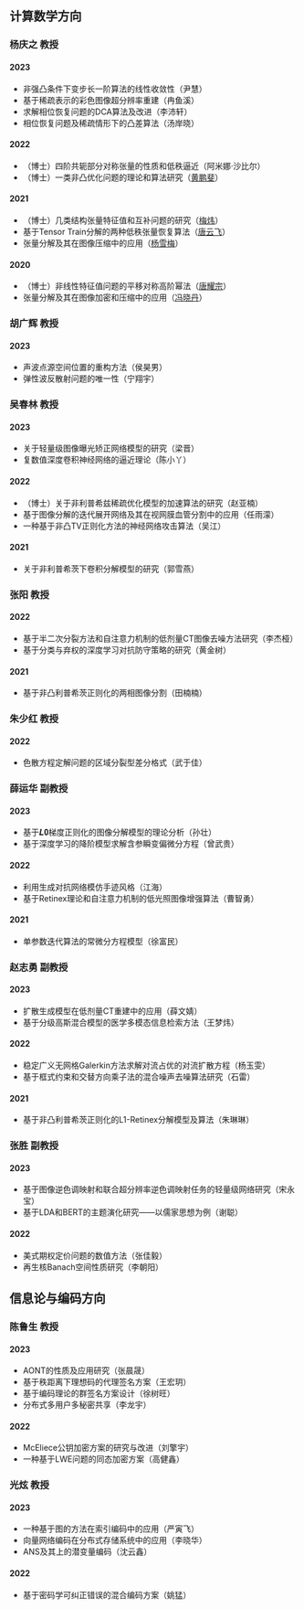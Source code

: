 ## 计算数学方向
### 杨庆之 教授
#### 2023
- 非强凸条件下变步长一阶算法的线性收敛性（尹慧）
- 基于稀疏表示的彩色图像超分辨率重建（冉鱼溪）
- 求解相位恢复问题的DCA算法及改进（李沛轩）
- 相位恢复问题及稀疏情形下的凸差算法（汤岸晓）
#### 2022
- （博士）四阶共轭部分对称张量的性质和低秩逼近（阿米娜·沙比尔）
- （博士）一类非凸优化问题的理论和算法研究（[黄鹏斐](pdf/yqz/黄鹏斐.pdf)）
#### 2021
- （博士）几类结构张量特征值和互补问题的研究（[梅炜](pdf/yqz/梅炜.pdf)）
- 基于Tensor Train分解的两种低秩张量恢复算法（[唐云飞](pdf/yqz/唐云飞.pdf)）
- 张量分解及其在图像压缩中的应用（[杨雪梅](pdf/yqz/杨雪梅.pdf)）
#### 2020
- （博士）非线性特征值问题的平移对称高阶幂法（[唐耀宗](pdf/yqz/唐耀宗.pdf)）
- 张量分解及其在图像加密和压缩中的应用（[冯晓丹](pdf/yqz/冯晓丹.pdf)）
### 胡广辉 教授
#### 2023
- 声波点源空间位置的重构方法（侯昊男）
- 弹性波反散射问题的唯一性（宁翔宇）
### 吴春林 教授
#### 2023
- 关于轻量级图像曝光矫正网络模型的研究（梁晋）
- 复数值深度卷积神经网络的逼近理论（陈小丫）
#### 2022
- （博士）关于非利普希兹稀疏优化模型的加速算法的研究（赵亚楠）
- 基于图像分解的迭代展开网络及其在视网膜血管分割中的应用（任雨濛）
- 一种基于非凸TV正则化方法的神经网络攻击算法（吴江）
#### 2021
- 关于非利普希茨下卷积分解模型的研究（郭雪燕）
### 张阳 教授
#### 2022
- 基于半二次分裂方法和自注意力机制的低剂量CT图像去噪方法研究（李杰桠）
- 基于分类与弃权的深度学习对抗防守策略的研究（黄金树）
#### 2021
- 基于非凸利普希茨正则化的两相图像分割（田楠楠）
### 朱少红 教授
#### 2022
- 色散方程定解问题的区域分裂型差分格式（武于佳）
### 薛运华 副教授
#### 2023
- 基于𝑳𝟎梯度正则化的图像分解模型的理论分析（孙壮）
- 基于深度学习的降阶模型求解含参瞬变偏微分方程（曾武贵）
#### 2022
- 利用生成对抗网络模仿手迹风格（江海）
- 基于Retinex理论和自注意力机制的低光照图像增强算法（曹智勇）
#### 2021
- 单参数迭代算法的常微分方程模型（徐富民）
### 赵志勇 副教授
#### 2023
- 扩散生成模型在低剂量CT重建中的应用（薛文婧）
- 基于分级高斯混合模型的医学多模态信息检索方法（王梦炜）
#### 2022
- 稳定广义无网格Galerkin方法求解对流占优的对流扩散方程（杨玉雯）
- 基于框式约束和交替方向乘子法的混合噪声去噪算法研究（石雷）
#### 2021
- 基于非凸利普希茨正则化的L1-Retinex分解模型及算法（朱琳琳）
### 张胜 副教授
#### 2023
- 基于图像逆色调映射和联合超分辨率逆色调映射任务的轻量级网络研究（宋永宝）
- 基于LDA和BERT的主题演化研究——以儒家思想为例（谢聪）
#### 2022
- 美式期权定价问题的数值方法（张佳毅）
- 再生核Banach空间性质研究（李朝阳）
## 信息论与编码方向
### 陈鲁生 教授
#### 2023
- AONT的性质及应用研究（张晨晟）
- 基于秩距离下理想码的代理签名方案（王宏玥）
- 基于编码理论的群签名方案设计（徐树旺）
- 分布式多用户多秘密共享（李龙宇）
#### 2022
- McEliece公钥加密方案的研究与改进（刘擎宇）
- 一种基于LWE问题的同态加密方案（高健鑫）
### 光炫 教授
#### 2023
- 一种基于图的方法在索引编码中的应用（严寅飞）
- 向量网络编码在分布式存储系统中的应用（李晓华）
- ANS及其上的潜变量编码（沈云鑫）
#### 2022
- 基于密码学可纠正错误的混合编码方案（姚猛）
